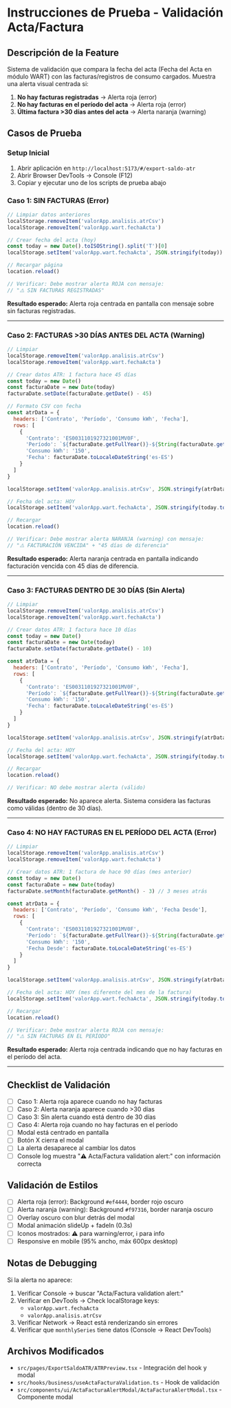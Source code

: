 # Instrucciones de Prueba - Validación Acta/Factura

## Descripción de la Feature
Sistema de validación que compara la fecha del acta (Fecha del Acta en módulo WART) con las facturas/registros de consumo cargados. Muestra una alerta visual centrada si:
1. **No hay facturas registradas** → Alerta roja (error)
2. **No hay facturas en el período del acta** → Alerta roja (error)  
3. **Última factura >30 días antes del acta** → Alerta naranja (warning)

## Casos de Prueba

### Setup Inicial
1. Abrir aplicación en `http://localhost:5173/#/export-saldo-atr`
2. Abrir Browser DevTools → Console (F12)
3. Copiar y ejecutar uno de los scripts de prueba abajo

### Caso 1: SIN FACTURAS (Error)
```javascript
// Limpiar datos anteriores
localStorage.removeItem('valorApp.analisis.atrCsv')
localStorage.removeItem('valorApp.wart.fechaActa')

// Crear fecha del acta (hoy)
const today = new Date().toISOString().split('T')[0]
localStorage.setItem('valorApp.wart.fechaActa', JSON.stringify(today))

// Recargar página
location.reload()

// Verificar: Debe mostrar alerta ROJA con mensaje:
// "⚠️ SIN FACTURAS REGISTRADAS"
```

**Resultado esperado:** Alerta roja centrada en pantalla con mensaje sobre sin facturas registradas.

---

### Caso 2: FACTURAS >30 DÍAS ANTES DEL ACTA (Warning)
```javascript
// Limpiar
localStorage.removeItem('valorApp.analisis.atrCsv')
localStorage.removeItem('valorApp.wart.fechaActa')

// Crear datos ATR: 1 factura hace 45 días
const today = new Date()
const facturaDate = new Date(today)
facturaDate.setDate(facturaDate.getDate() - 45)

// Formato CSV con fecha
const atrData = {
  headers: ['Contrato', 'Período', 'Consumo kWh', 'Fecha'],
  rows: [
    {
      'Contrato': 'ES0031101927321001MV0F',
      'Período': `${facturaDate.getFullYear()}-${String(facturaDate.getMonth() + 1).padStart(2, '0')}`,
      'Consumo kWh': '150',
      'Fecha': facturaDate.toLocaleDateString('es-ES')
    }
  ]
}

localStorage.setItem('valorApp.analisis.atrCsv', JSON.stringify(atrData))

// Fecha del acta: HOY
localStorage.setItem('valorApp.wart.fechaActa', JSON.stringify(today.toISOString().split('T')[0]))

// Recargar
location.reload()

// Verificar: Debe mostrar alerta NARANJA (warning) con mensaje:
// "⚠️ FACTURACIÓN VENCIDA" + "45 días de diferencia"
```

**Resultado esperado:** Alerta naranja centrada en pantalla indicando facturación vencida con 45 días de diferencia.

---

### Caso 3: FACTURAS DENTRO DE 30 DÍAS (Sin Alerta)
```javascript
// Limpiar
localStorage.removeItem('valorApp.analisis.atrCsv')
localStorage.removeItem('valorApp.wart.fechaActa')

// Crear datos ATR: 1 factura hace 10 días
const today = new Date()
const facturaDate = new Date(today)
facturaDate.setDate(facturaDate.getDate() - 10)

const atrData = {
  headers: ['Contrato', 'Período', 'Consumo kWh', 'Fecha'],
  rows: [
    {
      'Contrato': 'ES0031101927321001MV0F',
      'Período': `${facturaDate.getFullYear()}-${String(facturaDate.getMonth() + 1).padStart(2, '0')}`,
      'Consumo kWh': '150',
      'Fecha': facturaDate.toLocaleDateString('es-ES')
    }
  ]
}

localStorage.setItem('valorApp.analisis.atrCsv', JSON.stringify(atrData))

// Fecha del acta: HOY
localStorage.setItem('valorApp.wart.fechaActa', JSON.stringify(today.toISOString().split('T')[0]))

// Recargar
location.reload()

// Verificar: NO debe mostrar alerta (válido)
```

**Resultado esperado:** No aparece alerta. Sistema considera las facturas como válidas (dentro de 30 días).

---

### Caso 4: NO HAY FACTURAS EN EL PERÍODO DEL ACTA (Error)
```javascript
// Limpiar
localStorage.removeItem('valorApp.analisis.atrCsv')
localStorage.removeItem('valorApp.wart.fechaActa')

// Crear datos ATR: 1 factura de hace 90 días (mes anterior)
const today = new Date()
const facturaDate = new Date(today)
facturaDate.setMonth(facturaDate.getMonth() - 3) // 3 meses atrás

const atrData = {
  headers: ['Contrato', 'Período', 'Consumo kWh', 'Fecha Desde'],
  rows: [
    {
      'Contrato': 'ES0031101927321001MV0F',
      'Período': `${facturaDate.getFullYear()}-${String(facturaDate.getMonth() + 1).padStart(2, '0')}`,
      'Consumo kWh': '150',
      'Fecha Desde': facturaDate.toLocaleDateString('es-ES')
    }
  ]
}

localStorage.setItem('valorApp.analisis.atrCsv', JSON.stringify(atrData))

// Fecha del acta: HOY (mes diferente del mes de la factura)
localStorage.setItem('valorApp.wart.fechaActa', JSON.stringify(today.toISOString().split('T')[0]))

// Recargar
location.reload()

// Verificar: Debe mostrar alerta ROJA con mensaje:
// "⚠️ SIN FACTURAS EN EL PERÍODO"
```

**Resultado esperado:** Alerta roja centrada indicando que no hay facturas en el período del acta.

---

## Checklist de Validación

- [ ] Caso 1: Alerta roja aparece cuando no hay facturas
- [ ] Caso 2: Alerta naranja aparece cuando >30 días
- [ ] Caso 3: Sin alerta cuando está dentro de 30 días
- [ ] Caso 4: Alerta roja cuando no hay facturas en el período
- [ ] Modal está centrado en pantalla
- [ ] Botón X cierra el modal
- [ ] La alerta desaparece al cambiar los datos
- [ ] Console log muestra "⚠️ Acta/Factura validation alert:" con información correcta

## Validación de Estilos

- [ ] Alerta roja (error): Background `#ef4444`, border rojo oscuro
- [ ] Alerta naranja (warning): Background `#f97316`, border naranja oscuro
- [ ] Overlay oscuro con blur detrás del modal
- [ ] Modal animación slideUp + fadeIn (0.3s)
- [ ] Iconos mostrados: ⚠️ para warning/error, ℹ️ para info
- [ ] Responsive en mobile (95% ancho, máx 600px desktop)

## Notas de Debugging

Si la alerta no aparece:
1. Verificar Console → buscar "Acta/Factura validation alert:"
2. Verificar en DevTools → Check localStorage keys:
   - `valorApp.wart.fechaActa`
   - `valorApp.analisis.atrCsv`
3. Verificar Network → React está renderizando sin errores
4. Verificar que `monthlySeries` tiene datos (Console → React DevTools)

## Archivos Modificados
- `src/pages/ExportSaldoATR/ATRPreview.tsx` - Integración del hook y modal
- `src/hooks/business/useActaFacturaValidation.ts` - Hook de validación
- `src/components/ui/ActaFacturaAlertModal/ActaFacturaAlertModal.tsx` - Componente modal
